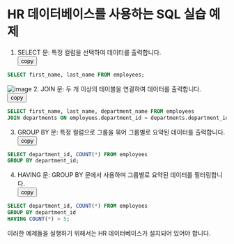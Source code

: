# HR 데이터베이스를 사용하는 SQL 실습 예제 

1.  SELECT 문: 특정 컬럼을 선택하여 데이터를 출력합니다.  
<button>copy</button>  
```sql
SELECT first_name, last_name FROM employees;
```
![image](https://user-images.githubusercontent.com/91466343/220799288-9b7c22db-2c9f-4089-b065-c70e60b4f906.png)
2. JOIN 문: 두 개 이상의 테이블을 연결하여 데이터를 출력합니다.  
<button>copy</button>  
```sql
SELECT first_name, last_name, department_name FROM employees
JOIN departments ON employees.department_id = departments.department_id;
```
3. GROUP BY 문: 특정 컬럼으로 그룹을 묶어 그룹별로 요약된 데이터를 출력합니다.  
<button>copy</button>  
```sql
SELECT department_id, COUNT(*) FROM employees
GROUP BY department_id;
```
4. HAVING 문: GROUP BY 문에서 사용하며 그룹별로 요약된 데이터를 필터링합니다.  
<button>copy</button>  
```sql
SELECT department_id, COUNT(*) FROM employees
GROUP BY department_id
HAVING COUNT(*) > 5;
```
이러한 예제들을 실행하기 위해서는 HR 데이터베이스가 설치되어 있어야 합니다.

